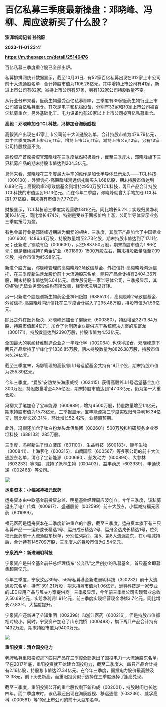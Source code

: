 # 百亿私募三季度最新操盘：邓晓峰、冯柳、周应波新买了什么股？
**澎湃新闻记者 孙铭蔚**

**2023-11-01 23:41**

**https://m.thepaper.cn/detail/25146476**

百亿私募三季度重仓股已全部出炉。

私募排排网统计数据显示，截至10月31日，有52家百亿私募出现在312家上市公司前十大流通股名单，合计持股市值为1106.28亿元。其中增持上市公司有41家，新进上市公司有82家，减持上市公司有57家，另有132家公司持股数量不变。

从行业分布来看，医药生物最受百亿私募青睐，三季度有39家医药生物行业上市公司被百亿私募重仓。其次是电子和机械设备，分别有33家和30家上市公司被百亿私募重仓，另外基础化工、电力设备均有20家以上上市公司被百亿私募重仓。

**高毅：邓晓峰加仓TCL科技，冯柳加仓海康威视**

高毅资产出现在47家上市公司前十大流通股名单，合计持股市值为476.79亿元，其中三季度新进上市公司11家，增持上市公司11家，减持上市公司12家，另有13家公司持股数量不变。

高毅资产首席投资官邓晓峰在三季度依然积极操作，截至三季度末，邓晓峰旗下三只私募产品的期末持股市值达到204.3亿元。

具体来看，邓晓峰在三季度最大手笔的动作是加仓半导体显示龙头——TCL科技（000100），外贸信托-高毅晓峰鸿远信托新买入1.68亿股，期末持股市值达到6.88亿元；高毅晓峰2号致信基金则增持2950万股TCL科技，两只产品合计持股TCL科技的市值达到16.13亿元。而在今年二季度，邓晓峰就曾大手笔加仓TCL科技1.97亿股，期末持有市值为7.77亿元。

财报显示，TCL科技前三季度实现营收1331亿元，同比增长5.2%；实现归属净利润16.1亿元，同比增长474%。特别是受益于面板价格上涨，公司半导体显示业务三季度扭亏为盈。

有色金属行业是邓晓峰近期较为偏爱的板块，三季度，其旗下产品加仓了中国铝业（601600）1486.34万股，持股数量增至2.73亿股，期末持股市值达到了17.11亿元；还新进了铜陵有色（000630），买进5837.50万股，期末持股市值为1.86亿元；但是继续减持了紫金矿业（601899）1500万股左右，期末持股数量降至7.09亿股，持仓市值为85.98亿元。

新进个股方面，邓晓峰管理的高毅晓峰2号致信基金、外贸信托-高毅晓峰鸿远信托，在三季度新进鼎龙股份前十大流通股东名单，两只产品合计持有2404.36万股，期末持股市值达到5.04亿元。鼎龙股份是一家半导体公司，三季报显示，其CMP抛光垫业务营收结构有所改善，经营状况明显好转。

另一只新进个股是创新生物药企业神州细胞（688520），高毅晓峰2号致信基金、外贸信托-高毅晓峰鸿远信托在三季度合计买入了295.48万股，持股市值为1.59亿元。

除此之外在医药板块，邓晓峰还加仓了健康元（600380），持股增至3273.84万股，持股市值超4亿元；加仓了为制药企业提供冻干系统解决方案的东富龙（300171），持股数量达到2390万股，持股市值为4.53亿元。

全国最大的氨纶纤维制造企业之一华峰化学（002064）也获得加仓，邓晓峰旗下两只产品增持了华峰化学1836.85万股，期末持股数量为8826.88万股，持股市值为6.24亿元。

截至三季度末，冯柳管理的高毅邻山1号远望基金共持有19只个股，期末持股市值为255.89亿元。

今年三季度，“爱股”安防龙头海康威视（002415）获得高毅邻山1号远望基金加仓300万股，持股数量增至4.35亿股，期末持股市值达到147.03亿元，仍为第一大重仓股。

冯柳大手笔加仓了宝丰能源（600989），增持4500万股，持股数量增至1.1亿元，期末持股市值为15.73亿元。三季报显示，宝丰能源第三季度实现归母净利16.34亿元，同比增长20.34%，环比增长52.42%，业绩超预期。

此外，冯柳还加仓了钛白粉龙头龙佰集团（002601）500万股和科研服务企业泰坦科技（688133）285万股。

三季度，冯柳新进了恒立液压（601100）、生益科技（600183）、康华生物（300841）、上海家化（600315）、山鹰国际（600567）等多家公司的前十大流通股东名单，清仓了宝新能源（000690）、航发动力（600893）、大参林（603233）等3股，减持了派林生物（000403）、益丰药房（603939）、申通快递（002468）等公司。

![](https://imagecloud.thepaper.cn/thepaper/image/276/559/690.png)

**运舟资本：小幅减持福元医药**

运舟资本由中欧基金前投资总监、明星基金经理周应波创立。今年三季度，该私募退出了电广传媒（000917）、盛通股份（002599）前十大股东，小幅减持福元医药（601089）。

福元医药是运舟资本在二季度新进重仓的个股，截至三季度，运舟资本旗下有三只私募产品——运舟成长精选1号、运舟成长精选2号、运舟金选成长精选1号，位列福元医药前十大流通股东榜单，分别位列第2、第5、第8大流通股东，在小幅减持后，合计持有1457.09万股，三季度末的持股市值为2.54亿元。

**宁泉资产：新进洲明科技**

宁泉资产是兴全基金前任总经理杨东“公奔私”之后创办的私募基金，首只基金即募集超百亿元。

今年三季度，宁泉致远39号、56号私募基金新进洲明科技（300232）前十大流通股东名单，持有1391.21万股，期末持股市值为1.06亿元，洲明科技是一家专业的LED应用产品与解决方案提供商。三季报显示，今年前三季度公司实现营业总收入50.69亿元，实现净利润1.91亿元，前三季度实现经营现金净额3.7亿元，同比增长77.83%，大幅度提升。

宁泉资产还新进了垒知集团（002398）和浙江医药（600216），但是持股市值都相对较小。同时，宁泉资产加仓了山东路桥（000498），旗下两只产品合计持有1432万股，期末持股市值为9400万元。

![](https://imagecloud.thepaper.cn/thepaper/image/276/559/689.png)

**重阳投资：清仓国投电力**

老牌私募重阳投资旗下四只产品在三季度全部退出了国投电力十大流通股东名单。早在2017年底，重阳投资就开始建仓国投电力，截至二季度末，四只产品合计持有2.16亿股，持股总市值达27.34亿元。在今年三季度，国投电力股价最高触及13.38元，创下历史新高，而重阳投资似乎选择在三季度选择了逢高兑现。

截至三季度，重阳投资公开的重仓股仅剩下新和成（002001），持股时间也长达四年。而二季度末时，该私募还出现在海康威视、移远通信（603236）、威孚高科（000581）等10家上市公司的前十大股东名单。